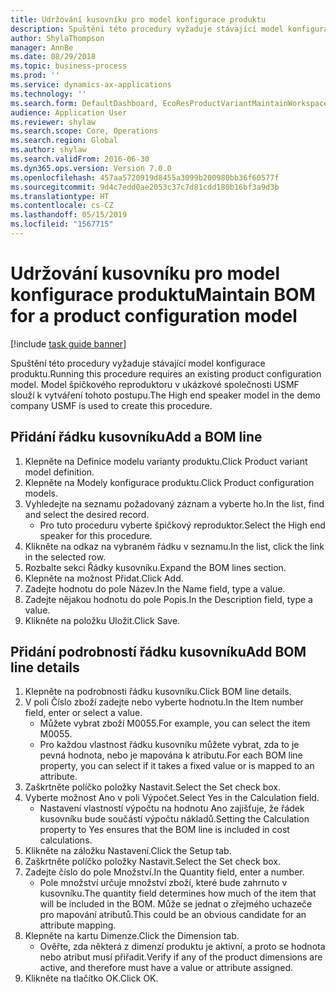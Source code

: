 ```yaml
---
title: Udržování kusovníku pro model konfigurace produktu
description: Spuštění této procedury vyžaduje stávající model konfigurace produktu.
author: ShylaThompson
manager: AnnBe
ms.date: 08/29/2018
ms.topic: business-process
ms.prod: ''
ms.service: dynamics-ax-applications
ms.technology: ''
ms.search.form: DefaultDashboard, EcoResProductVariantMaintainWorkspace, PCProductConfigurationModelListPage, PCProductConfigurationModelDetails, PCBOMLineDetails, InventItemIdLookupSimple
audience: Application User
ms.reviewer: shylaw
ms.search.scope: Core, Operations
ms.search.region: Global
ms.author: shylaw
ms.search.validFrom: 2016-06-30
ms.dyn365.ops.version: Version 7.0.0
ms.openlocfilehash: 457aa5720919d8455a3099b200980bb36f60577f
ms.sourcegitcommit: 9d4c7edd0ae2053c37c7d81cdd180b16bf3a9d3b
ms.translationtype: HT
ms.contentlocale: cs-CZ
ms.lasthandoff: 05/15/2019
ms.locfileid: "1567715"
---
```

# <a name="maintain-bom-for-a-product-configuration-model"></a><span data-ttu-id="6d63b-103">Udržování kusovníku pro model konfigurace produktu</span><span class="sxs-lookup"><span data-stu-id="6d63b-103">Maintain BOM for a product configuration model</span></span>

[!include [task guide banner](../../includes/task-guide-banner.md)]

<span data-ttu-id="6d63b-104">Spuštění této procedury vyžaduje stávající model konfigurace produktu.</span><span class="sxs-lookup"><span data-stu-id="6d63b-104">Running this procedure requires an existing product configuration model.</span></span> <span data-ttu-id="6d63b-105">Model špičkového reproduktoru v ukázkové společnosti USMF slouží k vytváření tohoto postupu.</span><span class="sxs-lookup"><span data-stu-id="6d63b-105">The High end speaker model in the demo company USMF is used to create this procedure.</span></span>


## <a name="add-a-bom-line"></a><span data-ttu-id="6d63b-106">Přidání řádku kusovníku</span><span class="sxs-lookup"><span data-stu-id="6d63b-106">Add a BOM line</span></span>
1. <span data-ttu-id="6d63b-107">Klepněte na Definice modelu varianty produktu.</span><span class="sxs-lookup"><span data-stu-id="6d63b-107">Click Product variant model definition.</span></span>
2. <span data-ttu-id="6d63b-108">Klepněte na Modely konfigurace produktu.</span><span class="sxs-lookup"><span data-stu-id="6d63b-108">Click Product configuration models.</span></span>
3. <span data-ttu-id="6d63b-109">Vyhledejte na seznamu požadovaný záznam a vyberte ho.</span><span class="sxs-lookup"><span data-stu-id="6d63b-109">In the list, find and select the desired record.</span></span>
    * <span data-ttu-id="6d63b-110">Pro tuto proceduru vyberte špičkový reproduktor.</span><span class="sxs-lookup"><span data-stu-id="6d63b-110">Select the High end speaker for this procedure.</span></span>  
4. <span data-ttu-id="6d63b-111">Klikněte na odkaz na vybraném řádku v seznamu.</span><span class="sxs-lookup"><span data-stu-id="6d63b-111">In the list, click the link in the selected row.</span></span>
5. <span data-ttu-id="6d63b-112">Rozbalte sekci Řádky kusovníku.</span><span class="sxs-lookup"><span data-stu-id="6d63b-112">Expand the BOM lines section.</span></span>
6. <span data-ttu-id="6d63b-113">Klepněte na možnost Přidat.</span><span class="sxs-lookup"><span data-stu-id="6d63b-113">Click Add.</span></span>
7. <span data-ttu-id="6d63b-114">Zadejte hodnotu do pole Název.</span><span class="sxs-lookup"><span data-stu-id="6d63b-114">In the Name field, type a value.</span></span>
8. <span data-ttu-id="6d63b-115">Zadejte nějakou hodnotu do pole Popis.</span><span class="sxs-lookup"><span data-stu-id="6d63b-115">In the Description field, type a value.</span></span>
9. <span data-ttu-id="6d63b-116">Klikněte na položku Uložit.</span><span class="sxs-lookup"><span data-stu-id="6d63b-116">Click Save.</span></span>

## <a name="add-bom-line-details"></a><span data-ttu-id="6d63b-117">Přidání podrobností řádku kusovníku</span><span class="sxs-lookup"><span data-stu-id="6d63b-117">Add BOM line details</span></span>
1. <span data-ttu-id="6d63b-118">Klepněte na podrobnosti řádku kusovníku.</span><span class="sxs-lookup"><span data-stu-id="6d63b-118">Click BOM line details.</span></span>
2. <span data-ttu-id="6d63b-119">V poli Číslo zboží zadejte nebo vyberte hodnotu.</span><span class="sxs-lookup"><span data-stu-id="6d63b-119">In the Item number field, enter or select a value.</span></span>
    * <span data-ttu-id="6d63b-120">Můžete vybrat zboží M0055.</span><span class="sxs-lookup"><span data-stu-id="6d63b-120">For example, you can select the item M0055.</span></span>  
    * <span data-ttu-id="6d63b-121">Pro každou vlastnost řádku kusovníku můžete vybrat, zda to je pevná hodnota, nebo je mapována k atributu.</span><span class="sxs-lookup"><span data-stu-id="6d63b-121">For each BOM line property, you can select if it takes a fixed value or is mapped to an attribute.</span></span>  
3. <span data-ttu-id="6d63b-122">Zaškrtněte políčko položky Nastavit.</span><span class="sxs-lookup"><span data-stu-id="6d63b-122">Select the Set check box.</span></span>
4. <span data-ttu-id="6d63b-123">Vyberte možnost Ano v poli Výpočet.</span><span class="sxs-lookup"><span data-stu-id="6d63b-123">Select Yes in the Calculation field.</span></span>
    * <span data-ttu-id="6d63b-124">Nastavení vlastností výpočtu na hodnotu Ano zajišťuje, že řádek kusovníku bude součástí výpočtu nákladů.</span><span class="sxs-lookup"><span data-stu-id="6d63b-124">Setting the Calculation property to Yes ensures that the BOM line is included in cost calculations.</span></span>  
5. <span data-ttu-id="6d63b-125">Klikněte na záložku Nastavení.</span><span class="sxs-lookup"><span data-stu-id="6d63b-125">Click the Setup tab.</span></span>
6. <span data-ttu-id="6d63b-126">Zaškrtněte políčko položky Nastavit.</span><span class="sxs-lookup"><span data-stu-id="6d63b-126">Select the Set check box.</span></span>
7. <span data-ttu-id="6d63b-127">Zadejte číslo do pole Množství.</span><span class="sxs-lookup"><span data-stu-id="6d63b-127">In the Quantity field, enter a number.</span></span>
    * <span data-ttu-id="6d63b-128">Pole množství určuje množství zboží, které bude zahrnuto v kusovníku.</span><span class="sxs-lookup"><span data-stu-id="6d63b-128">The quantity field determines how much of the item that will be included in the BOM.</span></span> <span data-ttu-id="6d63b-129">Může se jednat o zřejmého uchazeče pro mapování atributů.</span><span class="sxs-lookup"><span data-stu-id="6d63b-129">This could be an obvious candidate for an attribute mapping.</span></span>  
8. <span data-ttu-id="6d63b-130">Klepněte na kartu Dimenze.</span><span class="sxs-lookup"><span data-stu-id="6d63b-130">Click the Dimension tab.</span></span>
    * <span data-ttu-id="6d63b-131">Ověřte, zda některá z dimenzí produktu je aktivní, a proto se hodnota nebo atribut musí přiřadit.</span><span class="sxs-lookup"><span data-stu-id="6d63b-131">Verify if any of the product dimensions are active,  and therefore must have a value or attribute assigned.</span></span>  
9. <span data-ttu-id="6d63b-132">Klikněte na tlačítko OK.</span><span class="sxs-lookup"><span data-stu-id="6d63b-132">Click OK.</span></span>

